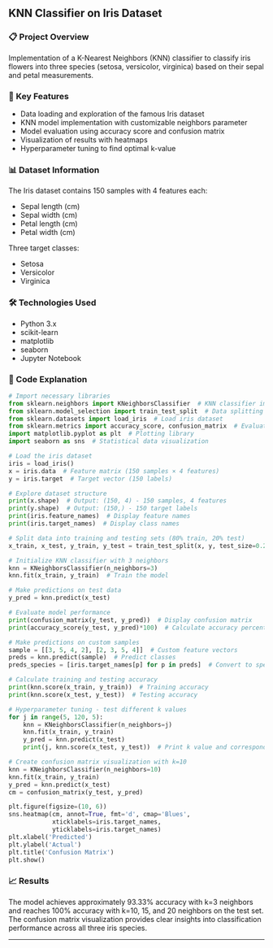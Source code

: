 ## KNN Classifier on Iris Dataset

### 📋 Project Overview
Implementation of a K-Nearest Neighbors (KNN) classifier to classify iris flowers into three species (setosa, versicolor, virginica) based on their sepal and petal measurements.

### 🎯 Key Features
- Data loading and exploration of the famous Iris dataset
- KNN model implementation with customizable neighbors parameter
- Model evaluation using accuracy score and confusion matrix
- Visualization of results with heatmaps
- Hyperparameter tuning to find optimal k-value

### 📊 Dataset Information
The Iris dataset contains 150 samples with 4 features each:
- Sepal length (cm)
- Sepal width (cm) 
- Petal length (cm)
- Petal width (cm)

Three target classes:
- Setosa
- Versicolor
- Virginica

### 🛠️ Technologies Used
- Python 3.x
- scikit-learn
- matplotlib
- seaborn
- Jupyter Notebook

### 🚀 Code Explanation

```python
# Import necessary libraries
from sklearn.neighbors import KNeighborsClassifier  # KNN classifier implementation
from sklearn.model_selection import train_test_split  # Data splitting utility
from sklearn.datasets import load_iris  # Load iris dataset
from sklearn.metrics import accuracy_score, confusion_matrix  # Evaluation metrics
import matplotlib.pyplot as plt  # Plotting library
import seaborn as sns  # Statistical data visualization

# Load the iris dataset
iris = load_iris()
x = iris.data  # Feature matrix (150 samples × 4 features)
y = iris.target  # Target vector (150 labels)

# Explore dataset structure
print(x.shape)  # Output: (150, 4) - 150 samples, 4 features
print(y.shape)  # Output: (150,) - 150 target labels
print(iris.feature_names)  # Display feature names
print(iris.target_names)  # Display class names

# Split data into training and testing sets (80% train, 20% test)
x_train, x_test, y_train, y_test = train_test_split(x, y, test_size=0.2, random_state=20)

# Initialize KNN classifier with 3 neighbors
knn = KNeighborsClassifier(n_neighbors=3)
knn.fit(x_train, y_train)  # Train the model

# Make predictions on test data
y_pred = knn.predict(x_test)

# Evaluate model performance
print(confusion_matrix(y_test, y_pred))  # Display confusion matrix
print(accuracy_score(y_test, y_pred)*100)  # Calculate accuracy percentage

# Make predictions on custom samples
sample = [[3, 5, 4, 2], [2, 3, 5, 4]]  # Custom feature vectors
preds = knn.predict(sample)  # Predict classes
preds_species = [iris.target_names[p] for p in preds]  # Convert to species names

# Calculate training and testing accuracy
print(knn.score(x_train, y_train))  # Training accuracy
print(knn.score(x_test, y_test))  # Testing accuracy

# Hyperparameter tuning - test different k values
for j in range(5, 120, 5):
    knn = KNeighborsClassifier(n_neighbors=j)
    knn.fit(x_train, y_train)
    y_pred = knn.predict(x_test)
    print(j, knn.score(x_test, y_test))  # Print k value and corresponding accuracy

# Create confusion matrix visualization with k=10
knn = KNeighborsClassifier(n_neighbors=10)
knn.fit(x_train, y_train)
y_pred = knn.predict(x_test)
cm = confusion_matrix(y_test, y_pred)

plt.figure(figsize=(10, 6))
sns.heatmap(cm, annot=True, fmt='d', cmap='Blues', 
            xticklabels=iris.target_names, 
            yticklabels=iris.target_names)
plt.xlabel('Predicted')
plt.ylabel('Actual')
plt.title('Confusion Matrix')
plt.show()
```

### 📈 Results
The model achieves approximately 93.33% accuracy with k=3 neighbors and reaches 100% accuracy with k=10, 15, and 20 neighbors on the test set. The confusion matrix visualization provides clear insights into classification performance across all three iris species.

---
